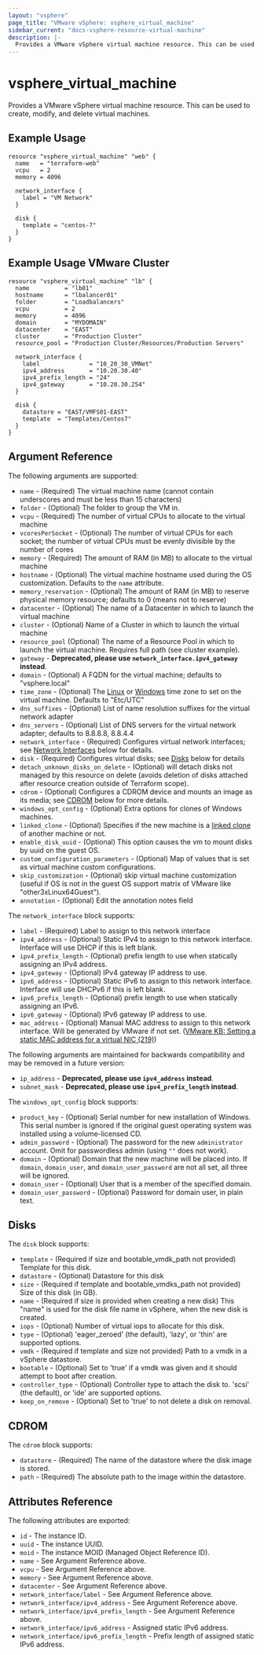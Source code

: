 ```yaml
---
layout: "vsphere"
page_title: "VMware vSphere: vsphere_virtual_machine"
sidebar_current: "docs-vsphere-resource-virtual-machine"
description: |-
  Provides a VMware vSphere virtual machine resource. This can be used to create, modify, and delete virtual machines.
---
```


# vsphere\_virtual\_machine

Provides a VMware vSphere virtual machine resource. This can be used to create,
modify, and delete virtual machines.

## Example Usage

```hcl
resource "vsphere_virtual_machine" "web" {
  name   = "terraform-web"
  vcpu   = 2
  memory = 4096

  network_interface {
    label = "VM Network"
  }

  disk {
    template = "centos-7"
  }
}
```

## Example Usage VMware Cluster

```hcl
resource "vsphere_virtual_machine" "lb" {
  name          = "lb01"
  hostname      = "lbalancer01"
  folder        = "Loadbalancers"
  vcpu          = 2
  memory        = 4096
  domain        = "MYDOMAIN"
  datacenter    = "EAST"
  cluster       = "Production Cluster"
  resource_pool = "Production Cluster/Resources/Production Servers"

  network_interface {
    label              = "10_20_30_VMNet"
    ipv4_address       = "10.20.30.40"
    ipv4_prefix_length = "24"
    ipv4_gateway       = "10.20.30.254"
  }

  disk {
    datastore = "EAST/VMFS01-EAST"
    template  = "Templates/Centos7"
  }
}
```

## Argument Reference

The following arguments are supported:

* `name` - (Required) The virtual machine name (cannot contain underscores and must be less than 15 characters)
* `folder` - (Optional) The folder to group the VM in.
* `vcpu` - (Required) The number of virtual CPUs to allocate to the virtual machine
* `vcoresPerSocket` - (Optional) The number of virtual CPUs for each socket; the number of virtual CPUs must be evenly divisible by the number of cores
* `memory` - (Required) The amount of RAM (in MB) to allocate to the virtual machine
* `hostname` - (Optional) The virtual machine hostname used during the OS customization. Defaults to the `name` attribute.
* `memory_reservation` - (Optional) The amount of RAM (in MB) to reserve physical memory resource; defaults to 0 (means not to reserve)
* `datacenter` - (Optional) The name of a Datacenter in which to launch the virtual machine
* `cluster` - (Optional) Name of a Cluster in which to launch the virtual machine
* `resource_pool` (Optional) The name of a Resource Pool in which to launch the virtual machine. Requires full path (see cluster example).
* `gateway` - __Deprecated, please use `network_interface.ipv4_gateway` instead__.
* `domain` - (Optional) A FQDN for the virtual machine; defaults to "vsphere.local"
* `time_zone` - (Optional) The [Linux](https://www.vmware.com/support/developer/vc-sdk/visdk41pubs/ApiReference/timezone.html) or [Windows](https://msdn.microsoft.com/en-us/library/ms912391.aspx) time zone to set on the virtual machine. Defaults to "Etc/UTC"
* `dns_suffixes` - (Optional) List of name resolution suffixes for the virtual network adapter
* `dns_servers` - (Optional) List of DNS servers for the virtual network adapter; defaults to 8.8.8.8, 8.8.4.4
* `network_interface` - (Required) Configures virtual network interfaces; see [Network Interfaces](#network-interfaces) below for details.
* `disk` - (Required) Configures virtual disks; see [Disks](#disks) below for details
* `detach_unknown_disks_on_delete` - (Optional) will detach disks not managed by this resource on delete (avoids deletion of disks attached after resource creation outside of Terraform scope).
* `cdrom` - (Optional) Configures a CDROM device and mounts an image as its media; see [CDROM](#cdrom) below for more details.
* `windows_opt_config` - (Optional) Extra options for clones of Windows machines.
* `linked_clone` - (Optional) Specifies if the new machine is a [linked clone](https://www.vmware.com/support/ws5/doc/ws_clone_overview.html#wp1036396) of another machine or not.
* `enable_disk_uuid` - (Optional) This option causes the vm to mount disks by uuid on the guest OS.
* `custom_configuration_parameters` - (Optional) Map of values that is set as virtual machine custom configurations.
* `skip_customization` - (Optional) skip virtual machine customization (useful if OS is not in the guest OS support matrix of VMware like "other3xLinux64Guest").
* `annotation` - (Optional) Edit the annotation notes field

The `network_interface` block supports:

* `label` - (Required) Label to assign to this network interface
* `ipv4_address` - (Optional) Static IPv4 to assign to this network interface. Interface will use DHCP if this is left blank.
* `ipv4_prefix_length` - (Optional) prefix length to use when statically assigning an IPv4 address.
* `ipv4_gateway` - (Optional) IPv4 gateway IP address to use.
* `ipv6_address` - (Optional) Static IPv6 to assign to this network interface. Interface will use DHCPv6 if this is left blank.
* `ipv6_prefix_length` - (Optional) prefix length to use when statically assigning an IPv6.
* `ipv6_gateway` - (Optional) IPv6 gateway IP address to use.
* `mac_address` - (Optional) Manual MAC address to assign to this network interface. Will be generated by VMware if not set. ([VMware KB: Setting a static MAC address for a virtual NIC (219)](https://kb.vmware.com/selfservice/microsites/search.do?cmd=displayKC&externalId=219))

The following arguments are maintained for backwards compatibility and may be
removed in a future version:

* `ip_address` - __Deprecated, please use `ipv4_address` instead__.
* `subnet_mask` - __Deprecated, please use `ipv4_prefix_length` instead__.

The `windows_opt_config` block supports:

* `product_key` - (Optional) Serial number for new installation of Windows. This serial number is ignored if the original guest operating system was installed using a volume-licensed CD.
* `admin_password` - (Optional) The password for the new `administrator` account. Omit for passwordless admin (using `""` does not work).
* `domain` - (Optional) Domain that the new machine will be placed into. If `domain`, `domain_user`, and `domain_user_password` are not all set, all three will be ignored.
* `domain_user` - (Optional) User that is a member of the specified domain.
* `domain_user_password` - (Optional) Password for domain user, in plain text.

<a id="disks"></a>
## Disks

The `disk` block supports:

* `template` - (Required if size and bootable_vmdk_path not provided) Template for this disk.
* `datastore` - (Optional) Datastore for this disk
* `size` - (Required if template and bootable_vmdks_path not provided) Size of this disk (in GB).
* `name` - (Required if size is provided when creating a new disk) This "name" is used for the disk file name in vSphere, when the new disk is created.
* `iops` - (Optional) Number of virtual iops to allocate for this disk.
* `type` - (Optional) 'eager_zeroed' (the default), 'lazy', or 'thin' are supported options.
* `vmdk` - (Required if template and size not provided) Path to a vmdk in a vSphere datastore.
* `bootable` - (Optional) Set to 'true' if a vmdk was given and it should attempt to boot after creation.
* `controller_type` - (Optional) Controller type to attach the disk to.  'scsi' (the default), or 'ide' are supported options.
* `keep_on_remove` - (Optional) Set to 'true' to not delete a disk on removal.

<a id="cdrom"></a>
## CDROM

The `cdrom` block supports:

* `datastore` - (Required) The name of the datastore where the disk image is stored.
* `path` - (Required) The absolute path to the image within the datastore.

## Attributes Reference

The following attributes are exported:

* `id` - The instance ID.
* `uuid` - The instance UUID.
* `moid` - The instance MOID (Managed Object Reference ID).
* `name` - See Argument Reference above.
* `vcpu` - See Argument Reference above.
* `memory` - See Argument Reference above.
* `datacenter` - See Argument Reference above.
* `network_interface/label` - See Argument Reference above.
* `network_interface/ipv4_address` - See Argument Reference above.
* `network_interface/ipv4_prefix_length` - See Argument Reference above.
* `network_interface/ipv6_address` - Assigned static IPv6 address.
* `network_interface/ipv6_prefix_length` - Prefix length of assigned static IPv6 address.
